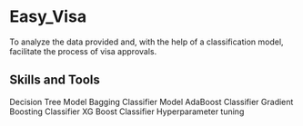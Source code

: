 # Easy_Visa
To analyze the data provided and, with the help of a classification model,  facilitate the process of visa approvals.
## Skills and Tools
Decision Tree Model
Bagging Classifier Model
AdaBoost Classifier
Gradient Boosting Classifier
XG Boost Classifier
Hyperparameter tuning
